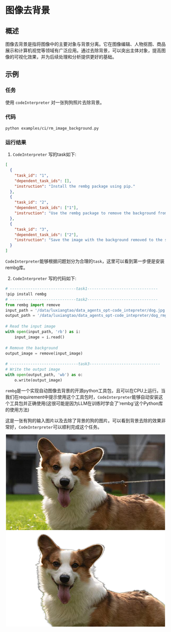 # 图像去背景

## 概述

图像去背景是指将图像中的主要对象与背景分离。它在图像编辑、人物抠图、商品展示和计算机视觉等领域有广泛应用。通过去除背景，可以突出主体对象，提高图像的可视化效果，并为后续处理和分析提供更好的基础。

## 示例

### 任务

使用 `codeInterpreter` 对一张狗狗照片去除背景。

### 代码

```bash
python examples/ci/rm_image_background.py
```

### 运行结果

1. `CodeInterpreter` 写的task如下:

```json
[
  {
    "task_id": "1",
    "dependent_task_ids": [],
    "instruction": "Install the rembg package using pip."
  },
  {
    "task_id": "2",
    "dependent_task_ids": ["1"],
    "instruction": "Use the rembg package to remove the background from the image at the specified path."
  },
  {
    "task_id": "3",
    "dependent_task_ids": ["2"],
    "instruction": "Save the image with the background removed to the specified save path."
  }
]
```

`CodeInterpreter`能够根据问题划分为合理的`task`，这里可以看到第一步便是安装rembg库。

2. `CodeInterpreter` 写的代码如下:

```python
# -----------------------------task1-------------------------------
!pip install rembg
# -----------------------------task2-------------------------------
from rembg import remove
input_path = '/data/luxiangtao/data_agents_opt-code_intepreter/dog.jpg'
output_path = '/data/luxiangtao/data_agents_opt-code_intepreter/dog_rmg.png'

# Read the input image
with open(input_path, 'rb') as i:
    input_image = i.read()

# Remove the background
output_image = remove(input_image)

# ------------------------------task3-------------------------------
# Write the output image
with open(output_path, 'wb') as o:
    o.write(output_image)
```

`rembg`是一个实现自动图像去背景的开源python工具包，且可以在CPU上运行。当我们在requirement中提示使用这个工具包时，`CodeInterpreter`能够自动安装这个工具包并正确使用(这很可能是因为LLM在训练时学会了'rembg'这个Python库的使用方法)

这是一张有狗的输入图片以及去除了背景的狗的图片。可以看到背景去除的效果非常好，`CodeInterpreter`可以顺利完成这个任务。

<div align=center>
<img src="../../../../../public/image/guide/use_cases/code_interpreter/dog.jpg" width="500" height="300"> 
<img src="../../../../../public/image/guide/use_cases/code_interpreter/dog_rmg.png" width="500" height="300"> 
</div>
